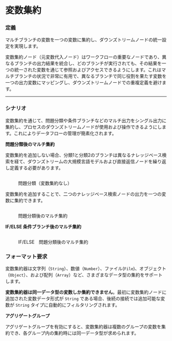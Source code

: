 # 変数集約

### 定義

マルチブランチの変数を一つの変数に集約し、ダウンズトリームノードの統一設定を実現します。

変数集約ノード（元変数代入ノード）はワークフローの重要なノードであり、異なるブランチの出力結果を統合し、どのブランチが実行されても、その結果を一つの統一された変数を通じて参照およびアクセスできるようにします。これはマルチブランチの状況で非常に有用で、異なるブランチで同じ役割を果たす変数を一つの出力変数にマッピングし、ダウンズトリームノードでの重複定義を避けます。

***

### シナリオ

変数集約を通じて、問題分類や条件ブランチなどのマルチ出力をシングル出力に集約し、プロセスのダウンズトリームノードが使用および操作できるようにします。これによりデータフローの管理が簡素化されます。

**問題分類後のマルチ集約**

変数集約を追加しない場合、分類1と分類2のブランチは異なるナレッジベース検索を経て、ダウンズトリームの大規模言語モデルおよび直接返信ノードを繰り返し定義する必要があります。

<figure><img src="../../../.gitbook/assets/image (227).png" alt=""><figcaption><p>問題分類（変数集約なし）</p></figcaption></figure>

変数集約を追加することで、二つのナレッジベース検索ノードの出力を一つの変数に集約できます。

<figure><img src="../../../.gitbook/assets/image (225).png" alt=""><figcaption><p>問題分類後のマルチ集約</p></figcaption></figure>

**IF/ELSE 条件ブランチ後のマルチ集約**

<figure><img src="../../../.gitbook/assets/image (226).png" alt=""><figcaption><p>IF/ELSE　問題分類後のマルチ集約</p></figcaption></figure>

### フォーマット要求

変数集約器は文字列（`String`）、数値（`Number`）、ファイル(`File`)、オブジェクト（`Object`）、および配列（`Array`）など、さまざまなデータ型の集約をサポートします。

**変数集約器は同一データ型の変数しか集約できません**。最初に変数集約ノードに追加された変数データ形式が `String` である場合、後続の接続では追加可能な変数が `String` タイプに自動的にフィルタリングされます。

**アグリゲートグループ**

アグリゲートグループを有効にすると、変数集約器は複数のグループの変数を集約でき、各グループ内の集約時には同一データ型が求められます。
